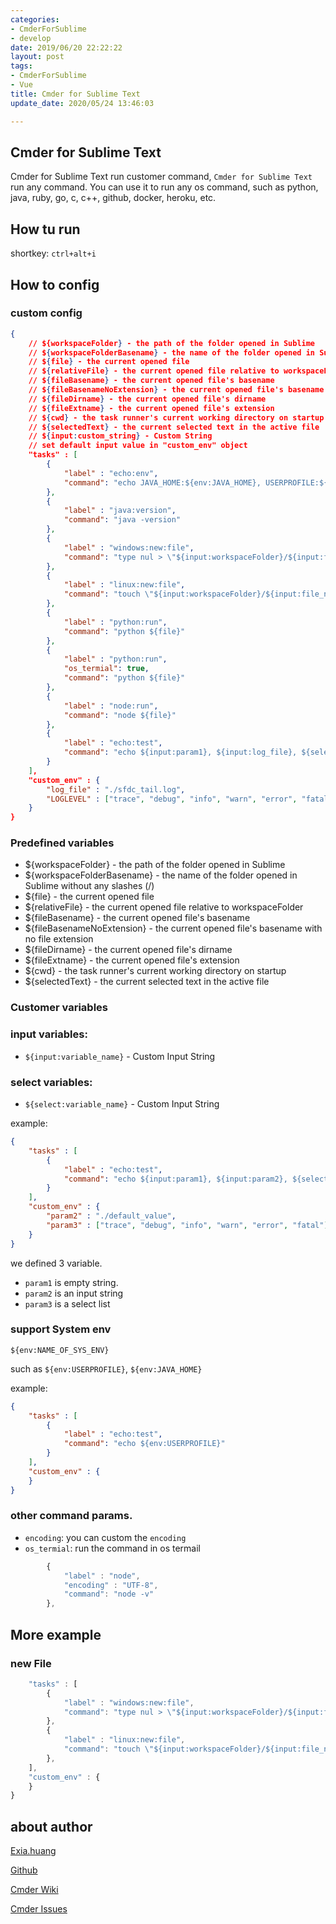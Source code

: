 ```yaml
---
categories:
- CmderForSublime
- develop
date: 2019/06/20 22:22:22
layout: post
tags:
- CmderForSublime
- Vue
title: Cmder for Sublime Text
update_date: 2020/05/24 13:46:03

---
```


## Cmder for Sublime Text

Cmder for Sublime Text run customer command, `Cmder for Sublime Text`  run any command. You can use it to run any os command, such as python, java, ruby, go, c, c++, github, docker, heroku, etc.

## How tu run

shortkey: `ctrl+alt+i`

## How to config

### custom config

```json
{
	// ${workspaceFolder} - the path of the folder opened in Sublime
	// ${workspaceFolderBasename} - the name of the folder opened in Sublime without any slashes (/)
	// ${file} - the current opened file
	// ${relativeFile} - the current opened file relative to workspaceFolder
	// ${fileBasename} - the current opened file's basename
	// ${fileBasenameNoExtension} - the current opened file's basename with no file extension
	// ${fileDirname} - the current opened file's dirname
	// ${fileExtname} - the current opened file's extension
	// ${cwd} - the task runner's current working directory on startup
	// ${selectedText} - the current selected text in the active file
    // ${input:custom_string} - Custom String
    // set default input value in "custom_env" object
	"tasks" : [
		{
			"label" : "echo:env",
			"command": "echo JAVA_HOME:${env:JAVA_HOME}, USERPROFILE:${env:USERPROFILE}"
		},
		{
			"label" : "java:version",
			"command": "java -version"
		},
		{
			"label" : "windows:new:file",
			"command": "type nul > \"${input:workspaceFolder}/${input:file_name}\""
		},
		{
			"label" : "linux:new:file",
			"command": "touch \"${input:workspaceFolder}/${input:file_name}\""
		},
		{
			"label" : "python:run",
			"command": "python ${file}"
		},
		{
			"label" : "python:run",
			"os_termial": true,
			"command": "python ${file}"
		},
		{
			"label" : "node:run",
			"command": "node ${file}"
		},
		{
			"label" : "echo:test",
			"command": "echo ${input:param1}, ${input:log_file}, ${select:LOGLEVEL}"
		}
	],
    "custom_env" : {
        "log_file" : "./sfdc_tail.log",
        "LOGLEVEL" : ["trace", "debug", "info", "warn", "error", "fatal"]
    }
}
```

### Predefined variables

* ${workspaceFolder} - the path of the folder opened in Sublime
* ${workspaceFolderBasename} - the name of the folder opened in Sublime without any slashes (/)
* ${file} - the current opened file
* ${relativeFile} - the current opened file relative to workspaceFolder
* ${fileBasename} - the current opened file's basename
* ${fileBasenameNoExtension} - the current opened file's basename with no file extension
* ${fileDirname} - the current opened file's dirname
* ${fileExtname} - the current opened file's extension
* ${cwd} - the task runner's current working directory on startup
* ${selectedText} - the current selected text in the active file

### Customer variables

### input variables:

* `${input:variable_name}` - Custom Input String

### select variables:

* `${select:variable_name}` - Custom Input String

example:
```json
{
	"tasks" : [
		{
			"label" : "echo:test",
			"command": "echo ${input:param1}, ${input:param2}, ${select:param3}"
		}
	],
    "custom_env" : {
        "param2" : "./default_value",
        "param3" : ["trace", "debug", "info", "warn", "error", "fatal"]
    }
}
```
we defined 3 variable.

* `param1` is empty string.
* `param2` is an input string
* `param3` is a select list

### support System env

`${env:NAME_OF_SYS_ENV}`

such as `${env:USERPROFILE}`,  `${env:JAVA_HOME}`

example:
```json
{
	"tasks" : [
		{
			"label" : "echo:test",
			"command": "echo ${env:USERPROFILE}"
		}
	],
    "custom_env" : {
    }
}
```

### other command params.

* `encoding`: you can custom the `encoding`
* `os_termial`: run the command in os termail

```js
		{
			"label" : "node",
			"encoding" : "UTF-8",
			"command": "node -v"
		},
```

## More example

### new File

```js
	"tasks" : [
		{
			"label" : "windows:new:file",
			"command": "type nul > \"${input:workspaceFolder}/${input:file_name}\""
		},
		{
			"label" : "linux:new:file",
			"command": "touch \"${input:workspaceFolder}/${input:file_name}\""
		},
	],
    "custom_env" : {
    }
}
```



## about author

[Exia.huang](https://github.com/exiahuang)

[Github](https://github.com/exiahuang/Cmder)

[Cmder Wiki](https://github.com/exiahuang/Cmder/wiki)

[Cmder Issues](https://github.com/exiahuang/Cmder/issues)